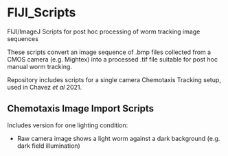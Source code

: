 # FIJI_Scripts
FIJI/ImageJ Scripts for post hoc processing of worm tracking image sequences

These scripts convert an image sequence of .bmp files collected from a CMOS camera (e.g. Mightex) into a processed .tif file suitable for post hoc manual worm tracking.

Repository includes scripts for a single camera Chemotaxis Tracking setup,
used in Chavez *et al* 2021. 

## Chemotaxis Image Import Scripts
Includes version for one lighting condition:
* Raw camera image shows a light worm against a dark background (e.g. dark field illumination)



